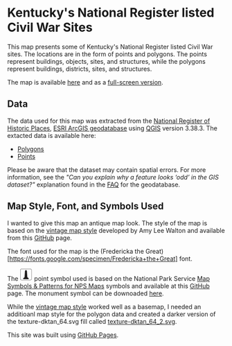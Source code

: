 # Kentucky's National Register listed Civil War Sites
This map presents some of Kentucky's National Register listed Civil War sites. The locations are in the form of points and polygons. The points represent buildings, objects, sites, and structures, while the polygons represent buildings, districts, sites, and structures. 

The map is available [here](/Map/index.html) and as a [full-screen version](/Map/map.html).

## Data
The data used for this map was extracted from the [National Register of Historic Places](https://www.nps.gov/subjects/nationalregister/index.htm), [ESRI ArcGIS geodatabase](https://catalog.data.gov/dataset/national-register-of-historic-places-1ab90) using [QGIS](https://www.qgis.org) version 3.38.3.
The  extacted data is available here:
  + [Polygons](/Data/NR_KY_CW_Polygon.geojson.zip)
  + [Points](/Data/NR_KY_CW_Points.geojson.zip)

Please be aware that the dataset may contain spatial errors. For more information, see the _"Can you explain why a feature looks ‘odd’ in the GIS dataset?"_ explanation found in the [FAQ](https://irma.nps.gov/DataStore/DownloadFile/706729?Reference=2305305) for the geodatabase.

## Map Style, Font, and Symbols Used
I wanted to give this map an antique map look. The style of the map is based on the [vintage map style](https://blog.mapbox.com/designing-the-vintage-style-in-mapbox-studio-9da4aa2a627f) developed by Amy Lee Walton and available from this [GitHub](https://github.com/mapbox/mapbox-gl-vintage-style) page. 

The font used for the map is the (Fredericka the Great)[https://fonts.google.com/specimen/Fredericka+the+Great] font.

The ![monument point symbol ](Fonts_Styles/monument_light.svg) point symbol used is based on the National Park Service [Map Symbols & Patterns for NPS Maps](https://www.nps.gov/subjects/gisandmapping/map-symbols-patterns-for-nps-maps.htm) symbols and available at this [GitHub](https://github.com/northrivergeo/NPS_Map_Symbols?tab=readme-ov-file) page. The monument symbol can be downoaded [here](/Fonts_Styles/monument_light.svg). 

While the [vintage map style](https://blog.mapbox.com/designing-the-vintage-style-in-mapbox-studio-9da4aa2a627f) worked well as a basemap, I needed an additioanl map style for the polygon data and created a darker version of the texture-dktan_64.svg fill called [texture-dktan_64_2.svg](/Fonts_Styles/texture-dktan_64_2.svg). 

This site was built using [GitHub Pages](https://pages.github.com/).

